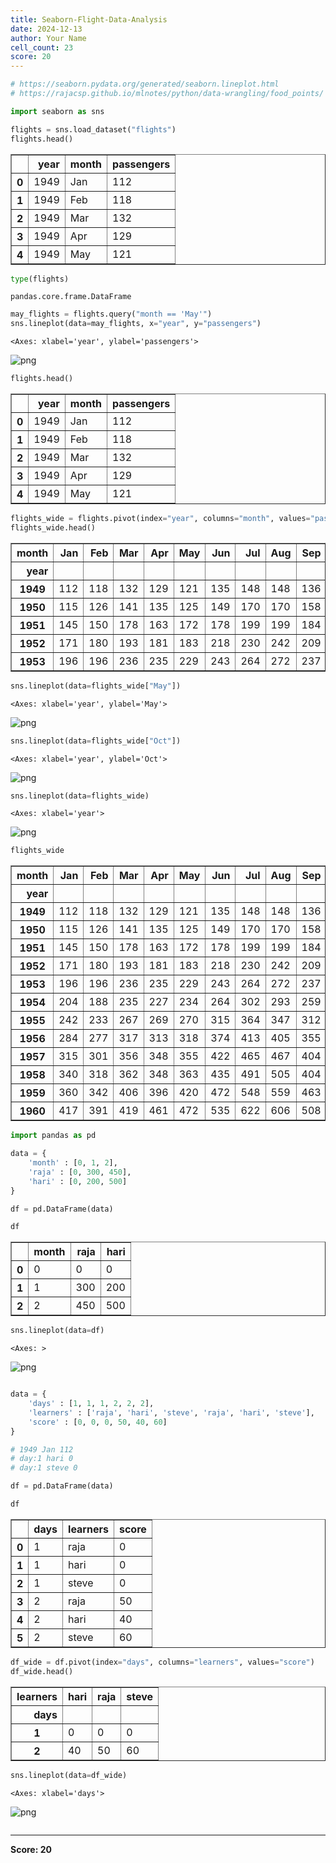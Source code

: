 ```yaml
---
title: Seaborn-Flight-Data-Analysis
date: 2024-12-13
author: Your Name
cell_count: 23
score: 20
---
```


```python
# https://seaborn.pydata.org/generated/seaborn.lineplot.html
# https://rajacsp.github.io/mlnotes/python/data-wrangling/food_points/
```


```python
import seaborn as sns
```


```python
flights = sns.load_dataset("flights")
flights.head()
```




<div>
<style scoped>
    .dataframe tbody tr th:only-of-type {
        vertical-align: middle;
    }

    .dataframe tbody tr th {
        vertical-align: top;
    }

    .dataframe thead th {
        text-align: right;
    }
</style>
<table border="1" class="dataframe">
  <thead>
    <tr style="text-align: right;">
      <th></th>
      <th>year</th>
      <th>month</th>
      <th>passengers</th>
    </tr>
  </thead>
  <tbody>
    <tr>
      <th>0</th>
      <td>1949</td>
      <td>Jan</td>
      <td>112</td>
    </tr>
    <tr>
      <th>1</th>
      <td>1949</td>
      <td>Feb</td>
      <td>118</td>
    </tr>
    <tr>
      <th>2</th>
      <td>1949</td>
      <td>Mar</td>
      <td>132</td>
    </tr>
    <tr>
      <th>3</th>
      <td>1949</td>
      <td>Apr</td>
      <td>129</td>
    </tr>
    <tr>
      <th>4</th>
      <td>1949</td>
      <td>May</td>
      <td>121</td>
    </tr>
  </tbody>
</table>
</div>




```python
type(flights)
```




    pandas.core.frame.DataFrame




```python
may_flights = flights.query("month == 'May'")
sns.lineplot(data=may_flights, x="year", y="passengers")
```




    <Axes: xlabel='year', ylabel='passengers'>




    
![png](/mlnotes/images/seaborn-flight-data-analysis_4_1.png)
    



```python
flights.head()
```




<div>
<style scoped>
    .dataframe tbody tr th:only-of-type {
        vertical-align: middle;
    }

    .dataframe tbody tr th {
        vertical-align: top;
    }

    .dataframe thead th {
        text-align: right;
    }
</style>
<table border="1" class="dataframe">
  <thead>
    <tr style="text-align: right;">
      <th></th>
      <th>year</th>
      <th>month</th>
      <th>passengers</th>
    </tr>
  </thead>
  <tbody>
    <tr>
      <th>0</th>
      <td>1949</td>
      <td>Jan</td>
      <td>112</td>
    </tr>
    <tr>
      <th>1</th>
      <td>1949</td>
      <td>Feb</td>
      <td>118</td>
    </tr>
    <tr>
      <th>2</th>
      <td>1949</td>
      <td>Mar</td>
      <td>132</td>
    </tr>
    <tr>
      <th>3</th>
      <td>1949</td>
      <td>Apr</td>
      <td>129</td>
    </tr>
    <tr>
      <th>4</th>
      <td>1949</td>
      <td>May</td>
      <td>121</td>
    </tr>
  </tbody>
</table>
</div>




```python
flights_wide = flights.pivot(index="year", columns="month", values="passengers")
flights_wide.head()
```




<div>
<style scoped>
    .dataframe tbody tr th:only-of-type {
        vertical-align: middle;
    }

    .dataframe tbody tr th {
        vertical-align: top;
    }

    .dataframe thead th {
        text-align: right;
    }
</style>
<table border="1" class="dataframe">
  <thead>
    <tr style="text-align: right;">
      <th>month</th>
      <th>Jan</th>
      <th>Feb</th>
      <th>Mar</th>
      <th>Apr</th>
      <th>May</th>
      <th>Jun</th>
      <th>Jul</th>
      <th>Aug</th>
      <th>Sep</th>
      <th>Oct</th>
      <th>Nov</th>
      <th>Dec</th>
    </tr>
    <tr>
      <th>year</th>
      <th></th>
      <th></th>
      <th></th>
      <th></th>
      <th></th>
      <th></th>
      <th></th>
      <th></th>
      <th></th>
      <th></th>
      <th></th>
      <th></th>
    </tr>
  </thead>
  <tbody>
    <tr>
      <th>1949</th>
      <td>112</td>
      <td>118</td>
      <td>132</td>
      <td>129</td>
      <td>121</td>
      <td>135</td>
      <td>148</td>
      <td>148</td>
      <td>136</td>
      <td>119</td>
      <td>104</td>
      <td>118</td>
    </tr>
    <tr>
      <th>1950</th>
      <td>115</td>
      <td>126</td>
      <td>141</td>
      <td>135</td>
      <td>125</td>
      <td>149</td>
      <td>170</td>
      <td>170</td>
      <td>158</td>
      <td>133</td>
      <td>114</td>
      <td>140</td>
    </tr>
    <tr>
      <th>1951</th>
      <td>145</td>
      <td>150</td>
      <td>178</td>
      <td>163</td>
      <td>172</td>
      <td>178</td>
      <td>199</td>
      <td>199</td>
      <td>184</td>
      <td>162</td>
      <td>146</td>
      <td>166</td>
    </tr>
    <tr>
      <th>1952</th>
      <td>171</td>
      <td>180</td>
      <td>193</td>
      <td>181</td>
      <td>183</td>
      <td>218</td>
      <td>230</td>
      <td>242</td>
      <td>209</td>
      <td>191</td>
      <td>172</td>
      <td>194</td>
    </tr>
    <tr>
      <th>1953</th>
      <td>196</td>
      <td>196</td>
      <td>236</td>
      <td>235</td>
      <td>229</td>
      <td>243</td>
      <td>264</td>
      <td>272</td>
      <td>237</td>
      <td>211</td>
      <td>180</td>
      <td>201</td>
    </tr>
  </tbody>
</table>
</div>




```python
sns.lineplot(data=flights_wide["May"])
```




    <Axes: xlabel='year', ylabel='May'>




    
![png](/mlnotes/images/seaborn-flight-data-analysis_7_1.png)
    



```python
sns.lineplot(data=flights_wide["Oct"])
```




    <Axes: xlabel='year', ylabel='Oct'>




    
![png](/mlnotes/images/seaborn-flight-data-analysis_8_1.png)
    



```python
sns.lineplot(data=flights_wide)
```




    <Axes: xlabel='year'>




    
![png](/mlnotes/images/seaborn-flight-data-analysis_9_1.png)
    



```python
flights_wide
```




<div>
<style scoped>
    .dataframe tbody tr th:only-of-type {
        vertical-align: middle;
    }

    .dataframe tbody tr th {
        vertical-align: top;
    }

    .dataframe thead th {
        text-align: right;
    }
</style>
<table border="1" class="dataframe">
  <thead>
    <tr style="text-align: right;">
      <th>month</th>
      <th>Jan</th>
      <th>Feb</th>
      <th>Mar</th>
      <th>Apr</th>
      <th>May</th>
      <th>Jun</th>
      <th>Jul</th>
      <th>Aug</th>
      <th>Sep</th>
      <th>Oct</th>
      <th>Nov</th>
      <th>Dec</th>
    </tr>
    <tr>
      <th>year</th>
      <th></th>
      <th></th>
      <th></th>
      <th></th>
      <th></th>
      <th></th>
      <th></th>
      <th></th>
      <th></th>
      <th></th>
      <th></th>
      <th></th>
    </tr>
  </thead>
  <tbody>
    <tr>
      <th>1949</th>
      <td>112</td>
      <td>118</td>
      <td>132</td>
      <td>129</td>
      <td>121</td>
      <td>135</td>
      <td>148</td>
      <td>148</td>
      <td>136</td>
      <td>119</td>
      <td>104</td>
      <td>118</td>
    </tr>
    <tr>
      <th>1950</th>
      <td>115</td>
      <td>126</td>
      <td>141</td>
      <td>135</td>
      <td>125</td>
      <td>149</td>
      <td>170</td>
      <td>170</td>
      <td>158</td>
      <td>133</td>
      <td>114</td>
      <td>140</td>
    </tr>
    <tr>
      <th>1951</th>
      <td>145</td>
      <td>150</td>
      <td>178</td>
      <td>163</td>
      <td>172</td>
      <td>178</td>
      <td>199</td>
      <td>199</td>
      <td>184</td>
      <td>162</td>
      <td>146</td>
      <td>166</td>
    </tr>
    <tr>
      <th>1952</th>
      <td>171</td>
      <td>180</td>
      <td>193</td>
      <td>181</td>
      <td>183</td>
      <td>218</td>
      <td>230</td>
      <td>242</td>
      <td>209</td>
      <td>191</td>
      <td>172</td>
      <td>194</td>
    </tr>
    <tr>
      <th>1953</th>
      <td>196</td>
      <td>196</td>
      <td>236</td>
      <td>235</td>
      <td>229</td>
      <td>243</td>
      <td>264</td>
      <td>272</td>
      <td>237</td>
      <td>211</td>
      <td>180</td>
      <td>201</td>
    </tr>
    <tr>
      <th>1954</th>
      <td>204</td>
      <td>188</td>
      <td>235</td>
      <td>227</td>
      <td>234</td>
      <td>264</td>
      <td>302</td>
      <td>293</td>
      <td>259</td>
      <td>229</td>
      <td>203</td>
      <td>229</td>
    </tr>
    <tr>
      <th>1955</th>
      <td>242</td>
      <td>233</td>
      <td>267</td>
      <td>269</td>
      <td>270</td>
      <td>315</td>
      <td>364</td>
      <td>347</td>
      <td>312</td>
      <td>274</td>
      <td>237</td>
      <td>278</td>
    </tr>
    <tr>
      <th>1956</th>
      <td>284</td>
      <td>277</td>
      <td>317</td>
      <td>313</td>
      <td>318</td>
      <td>374</td>
      <td>413</td>
      <td>405</td>
      <td>355</td>
      <td>306</td>
      <td>271</td>
      <td>306</td>
    </tr>
    <tr>
      <th>1957</th>
      <td>315</td>
      <td>301</td>
      <td>356</td>
      <td>348</td>
      <td>355</td>
      <td>422</td>
      <td>465</td>
      <td>467</td>
      <td>404</td>
      <td>347</td>
      <td>305</td>
      <td>336</td>
    </tr>
    <tr>
      <th>1958</th>
      <td>340</td>
      <td>318</td>
      <td>362</td>
      <td>348</td>
      <td>363</td>
      <td>435</td>
      <td>491</td>
      <td>505</td>
      <td>404</td>
      <td>359</td>
      <td>310</td>
      <td>337</td>
    </tr>
    <tr>
      <th>1959</th>
      <td>360</td>
      <td>342</td>
      <td>406</td>
      <td>396</td>
      <td>420</td>
      <td>472</td>
      <td>548</td>
      <td>559</td>
      <td>463</td>
      <td>407</td>
      <td>362</td>
      <td>405</td>
    </tr>
    <tr>
      <th>1960</th>
      <td>417</td>
      <td>391</td>
      <td>419</td>
      <td>461</td>
      <td>472</td>
      <td>535</td>
      <td>622</td>
      <td>606</td>
      <td>508</td>
      <td>461</td>
      <td>390</td>
      <td>432</td>
    </tr>
  </tbody>
</table>
</div>




```python
import pandas as pd
```


```python
data = {
    'month' : [0, 1, 2],
    'raja' : [0, 300, 450],
    'hari' : [0, 200, 500]
}
```


```python
df = pd.DataFrame(data)
```


```python
df
```




<div>
<style scoped>
    .dataframe tbody tr th:only-of-type {
        vertical-align: middle;
    }

    .dataframe tbody tr th {
        vertical-align: top;
    }

    .dataframe thead th {
        text-align: right;
    }
</style>
<table border="1" class="dataframe">
  <thead>
    <tr style="text-align: right;">
      <th></th>
      <th>month</th>
      <th>raja</th>
      <th>hari</th>
    </tr>
  </thead>
  <tbody>
    <tr>
      <th>0</th>
      <td>0</td>
      <td>0</td>
      <td>0</td>
    </tr>
    <tr>
      <th>1</th>
      <td>1</td>
      <td>300</td>
      <td>200</td>
    </tr>
    <tr>
      <th>2</th>
      <td>2</td>
      <td>450</td>
      <td>500</td>
    </tr>
  </tbody>
</table>
</div>




```python
sns.lineplot(data=df)
```




    <Axes: >




    
![png](/mlnotes/images/seaborn-flight-data-analysis_15_1.png)
    



```python

```


```python
data = {
    'days' : [1, 1, 1, 2, 2, 2],
    'learners' : ['raja', 'hari', 'steve', 'raja', 'hari', 'steve'],
    'score' : [0, 0, 0, 50, 40, 60]
}

# 1949 Jan 112
# day:1 hari 0
# day:1 steve 0
```


```python
df = pd.DataFrame(data)
```


```python
df
```




<div>
<style scoped>
    .dataframe tbody tr th:only-of-type {
        vertical-align: middle;
    }

    .dataframe tbody tr th {
        vertical-align: top;
    }

    .dataframe thead th {
        text-align: right;
    }
</style>
<table border="1" class="dataframe">
  <thead>
    <tr style="text-align: right;">
      <th></th>
      <th>days</th>
      <th>learners</th>
      <th>score</th>
    </tr>
  </thead>
  <tbody>
    <tr>
      <th>0</th>
      <td>1</td>
      <td>raja</td>
      <td>0</td>
    </tr>
    <tr>
      <th>1</th>
      <td>1</td>
      <td>hari</td>
      <td>0</td>
    </tr>
    <tr>
      <th>2</th>
      <td>1</td>
      <td>steve</td>
      <td>0</td>
    </tr>
    <tr>
      <th>3</th>
      <td>2</td>
      <td>raja</td>
      <td>50</td>
    </tr>
    <tr>
      <th>4</th>
      <td>2</td>
      <td>hari</td>
      <td>40</td>
    </tr>
    <tr>
      <th>5</th>
      <td>2</td>
      <td>steve</td>
      <td>60</td>
    </tr>
  </tbody>
</table>
</div>




```python
df_wide = df.pivot(index="days", columns="learners", values="score")
df_wide.head()
```




<div>
<style scoped>
    .dataframe tbody tr th:only-of-type {
        vertical-align: middle;
    }

    .dataframe tbody tr th {
        vertical-align: top;
    }

    .dataframe thead th {
        text-align: right;
    }
</style>
<table border="1" class="dataframe">
  <thead>
    <tr style="text-align: right;">
      <th>learners</th>
      <th>hari</th>
      <th>raja</th>
      <th>steve</th>
    </tr>
    <tr>
      <th>days</th>
      <th></th>
      <th></th>
      <th></th>
    </tr>
  </thead>
  <tbody>
    <tr>
      <th>1</th>
      <td>0</td>
      <td>0</td>
      <td>0</td>
    </tr>
    <tr>
      <th>2</th>
      <td>40</td>
      <td>50</td>
      <td>60</td>
    </tr>
  </tbody>
</table>
</div>




```python
sns.lineplot(data=df_wide)
```




    <Axes: xlabel='days'>




    
![png](/mlnotes/images/seaborn-flight-data-analysis_21_1.png)
    



```python

```


---
**Score: 20**